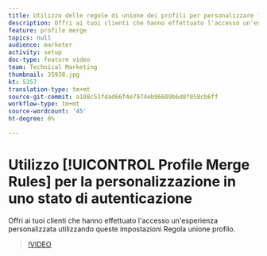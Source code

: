 ```yaml
---
title: Utilizzo delle regole di unione dei profili per personalizzare lo stato autenticato
description: Offri ai tuoi clienti che hanno effettuato l'accesso un'esperienza personalizzata utilizzando queste impostazioni Regola unione profilo.
feature: profile merge
topics: null
audience: marketer
activity: setup
doc-type: feature video
team: Technical Marketing
thumbnail: 35938.jpg
kt: 5357
translation-type: tm+mt
source-git-commit: a108c51fdad66f4e7974eb96609b6d8f058cb6ff
workflow-type: tm+mt
source-wordcount: '45'
ht-degree: 0%

---
```



# Utilizzo [!UICONTROL Profile Merge Rules] per la personalizzazione in uno stato di autenticazione

Offri ai tuoi clienti che hanno effettuato l&#39;accesso un&#39;esperienza personalizzata utilizzando queste impostazioni Regola unione profilo.

>[!VIDEO](https://video.tv.adobe.com/v/35938/?quality=12&learn=on)
